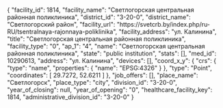 {
    "facility_id": 1814,
    "facility_name": "Светлогорская центральная районная поликлиника",
    "district_id": "3-20-0",
    "district_name": "Светлогорский район",
    "facility_url": "https:\/\/svetcrb.by\/index.php\/ru-RU\/tsentralnaya-rajonnaya-poliklinika",
    "facility_address": "ул. Калинина",
    "title": "Светлогорская центральная районная поликлиника",
    "facility_type": "0",
    "ap_1": "4",
    "name": "Светлогорская центральная районная поликлиника",
    "state": "public institution",
    "stats": [],
    "med_id": 10290613,
    "address": "ул. Калинина",
    "devices": [],
    "coord_x_y": {
        "crs": {
            "type": "name",
            "properties": {
                "name": "EPSG:4326"
            }
        },
        "type": "Point",
        "coordinates": [
            29.7272,
            52.6211
        ]
    },
    "job_offers": [],
    "place_name": "Светлогорск",
    "place_type": "city",
    "division_id": "3-20-0",
    "year_of_closing": null,
    "year_of_opening": "0",
    "healthcare_facility_key": 1814,
    "administrative_division_id": "3-20-0"
}